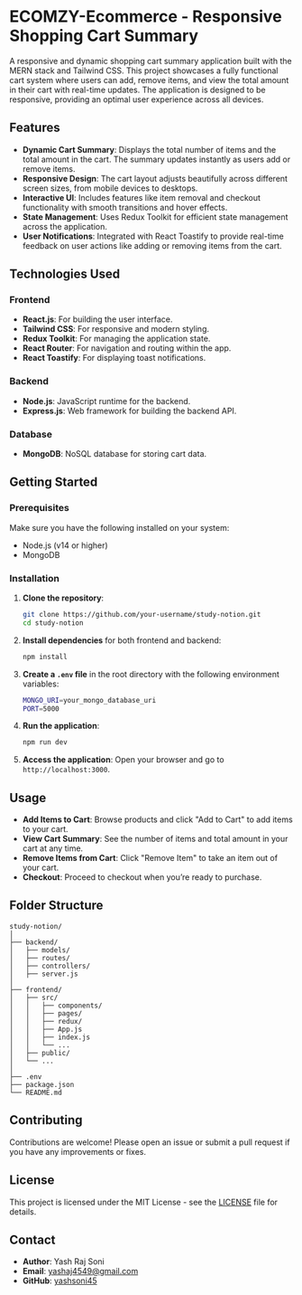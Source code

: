 

# ECOMZY-Ecommerce - Responsive Shopping Cart Summary



A responsive and dynamic shopping cart summary application built with the MERN stack and Tailwind CSS. This project showcases a fully functional cart system where users can add, remove items, and view the total amount in their cart with real-time updates. The application is designed to be responsive, providing an optimal user experience across all devices.

## Features

- **Dynamic Cart Summary**: Displays the total number of items and the total amount in the cart. The summary updates instantly as users add or remove items.
- **Responsive Design**: The cart layout adjusts beautifully across different screen sizes, from mobile devices to desktops.
- **Interactive UI**: Includes features like item removal and checkout functionality with smooth transitions and hover effects.
- **State Management**: Uses Redux Toolkit for efficient state management across the application.
- **User Notifications**: Integrated with React Toastify to provide real-time feedback on user actions like adding or removing items from the cart.

## Technologies Used

### Frontend
- **React.js**: For building the user interface.
- **Tailwind CSS**: For responsive and modern styling.
- **Redux Toolkit**: For managing the application state.
- **React Router**: For navigation and routing within the app.
- **React Toastify**: For displaying toast notifications.

### Backend
- **Node.js**: JavaScript runtime for the backend.
- **Express.js**: Web framework for building the backend API.

### Database
- **MongoDB**: NoSQL database for storing cart data.

## Getting Started

### Prerequisites

Make sure you have the following installed on your system:

- Node.js (v14 or higher)
- MongoDB

### Installation

1. **Clone the repository**:
   ```bash
   git clone https://github.com/your-username/study-notion.git
   cd study-notion
   ```

2. **Install dependencies** for both frontend and backend:
   ```bash
   npm install
   ```

3. **Create a `.env` file** in the root directory with the following environment variables:
   ```bash
   MONGO_URI=your_mongo_database_uri
   PORT=5000
   ```

4. **Run the application**:
   ```bash
   npm run dev
   ```

5. **Access the application**:
   Open your browser and go to `http://localhost:3000`.

## Usage

- **Add Items to Cart**: Browse products and click "Add to Cart" to add items to your cart.
- **View Cart Summary**: See the number of items and total amount in your cart at any time.
- **Remove Items from Cart**: Click "Remove Item" to take an item out of your cart.
- **Checkout**: Proceed to checkout when you’re ready to purchase.

## Folder Structure

```
study-notion/
│
├── backend/
│   ├── models/
│   ├── routes/
│   ├── controllers/
│   ├── server.js
│
├── frontend/
│   ├── src/
│   │   ├── components/
│   │   ├── pages/
│   │   ├── redux/
│   │   ├── App.js
│   │   ├── index.js
│   │   └── ...
│   ├── public/
│   └── ...
│
├── .env
├── package.json
└── README.md
```

## Contributing

Contributions are welcome! Please open an issue or submit a pull request if you have any improvements or fixes.

## License

This project is licensed under the MIT License - see the [LICENSE](LICENSE) file for details.

## Contact

- **Author**: Yash Raj Soni
- **Email**: yashaj4549@gmail.com
- **GitHub**: [yashsoni45](https://github.com/yashsoni45)
